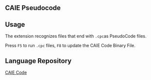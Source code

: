 ## CAIE Pseudocode

## Usage
The extension recognizes files that end with `.cpc`as PseudoCode files.  

Press `F5` to run `.cpc` files, `F8` to update the CAIE Code Binary File.

## Language Repository

[CAIE Code](https://github.com/iewnfod/CAIE_Code)